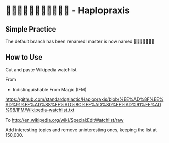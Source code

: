 #  - Haplopraxis

## Simple Practice

The default branch has been renamed!
master is now named 

## How to Use

Cut and paste Wikipedia watchlist 

From
- Indistinguishable From Magic (IFM)

https://github.com/standardgalactic/Haplopraxis/blob/%EE%AD%8F%EE%AD%91%EE%AD%88%EE%AD%8C%EE%AD%80%EE%AD%91%EE%AD%98/IFM/Wikipedia-watchlist.txt

To http://en.wikipedia.org/wiki/Special:EditWatchlist/raw

Add interesting topics and remove uninteresting ones, keeping the list at 150,000.
